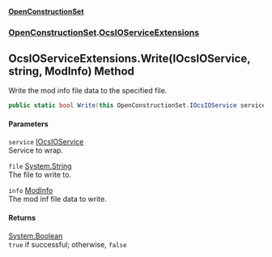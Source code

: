 #### [OpenConstructionSet](index.md 'index')
### [OpenConstructionSet](index.md#OpenConstructionSet 'OpenConstructionSet').[OcsIOServiceExtensions](FY7778xXgzBiQPFsfpgjQA.md 'OpenConstructionSet.OcsIOServiceExtensions')
## OcsIOServiceExtensions.Write(IOcsIOService, string, ModInfo) Method
Write the mod info file data to the specified file.  
```csharp
public static bool Write(this OpenConstructionSet.IOcsIOService service, string file, OpenConstructionSet.Models.ModInfo info);
```
#### Parameters
<a name='OpenConstructionSet_OcsIOServiceExtensions_Write(OpenConstructionSet_IOcsIOService_string_OpenConstructionSet_Models_ModInfo)_service'></a>
`service` [IOcsIOService](No0G5igUcUOm46RZK2qdqg.md 'OpenConstructionSet.IOcsIOService')  
Service to wrap.
  
<a name='OpenConstructionSet_OcsIOServiceExtensions_Write(OpenConstructionSet_IOcsIOService_string_OpenConstructionSet_Models_ModInfo)_file'></a>
`file` [System.String](https://docs.microsoft.com/en-us/dotnet/api/System.String 'System.String')  
The file to write to.
  
<a name='OpenConstructionSet_OcsIOServiceExtensions_Write(OpenConstructionSet_IOcsIOService_string_OpenConstructionSet_Models_ModInfo)_info'></a>
`info` [ModInfo](h0vCAhsmAC6iWOaLYw25cg.md 'OpenConstructionSet.Models.ModInfo')  
The mod inf file data to write.
  
#### Returns
[System.Boolean](https://docs.microsoft.com/en-us/dotnet/api/System.Boolean 'System.Boolean')  
`true` if successful; otherwise, `false`
